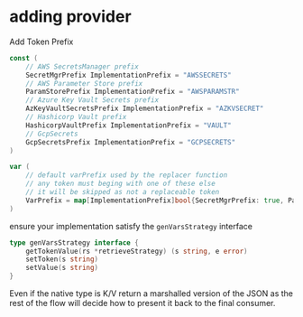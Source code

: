 # adding provider

Add Token Prefix

```go
const (
	// AWS SecretsManager prefix
	SecretMgrPrefix ImplementationPrefix = "AWSSECRETS"
	// AWS Parameter Store prefix
	ParamStorePrefix ImplementationPrefix = "AWSPARAMSTR"
	// Azure Key Vault Secrets prefix
	AzKeyVaultSecretsPrefix ImplementationPrefix = "AZKVSECRET"
	// Hashicorp Vault prefix
	HashicorpVaultPrefix ImplementationPrefix = "VAULT"
	// GcpSecrets
	GcpSecretsPrefix ImplementationPrefix = "GCPSECRETS"
)
```

```go
var (
	// default varPrefix used by the replacer function
	// any token must beging with one of these else
	// it will be skipped as not a replaceable token
	VarPrefix = map[ImplementationPrefix]bool{SecretMgrPrefix: true, ParamStorePrefix: true, AzKeyVaultSecretsPrefix: true, GcpSecretsPrefix: true, HashicorpVaultPrefix: true} // <-- ADD here
)
```

ensure your implementation satisfy the `genVarsStrategy` interface

```go
type genVarsStrategy interface {
	getTokenValue(rs *retrieveStrategy) (s string, e error)
	setToken(s string)
	setValue(s string)
}
```

Even if the native type is K/V return a marshalled version of the JSON as the rest of the flow will decide how to present it back to the final consumer.
